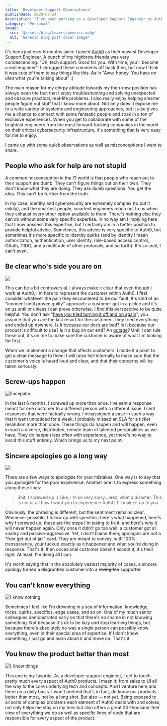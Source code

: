 ```yaml
---
title: 'Developer Support Observations'
publishDate: 2020-05-24
description: "I've been working as a Developer Support Engineer at Auth0 for the past six months. Here're a few things I learned along the way."
category: "Personal"
image:
  src: '@assets/blog/covers/generic.webp'
  alt: 'Generic blog post cover image'
---
```


It's been just over 6 months since I joined [Auth0](https://auth0.com/) as their newest Developer Support Engineer. A bunch of my highbrow friends was very condescending. "Oh, tech support. Good for you. With time, you'll become a real engineer". I shrugged these comments off back then, but now I think it was cute of them to say things like this. As in "Aww, honey. You have _no idea_ what you're talking about" :)

The main reason for my chirpy attitude towards my then-new position has always been the fact that I enjoy troubleshooting and solving unexpected and obscure practical, real-life problems. I also really enjoy helping smarter people figure out stuff that I know more about. Not only does it expose me to a wide variety of systems and engineering approaches, but it also gives me a chance to connect with some fantastic people and soak in a ton of exclusive experiences. When you get to collaborate with some of the brightest engineers from the most forward-looking companies in the world on their critical cybersecurity infrastructure, it's something that is very easy for me to enjoy.

I came up with some quick observations as well as misconceptions I want to share.

## People who ask for help are not stupid

A common misconception in the IT world is that people who reach out to their support are dumb. They can't figure things out on their own. They don't know what they are doing. They ask dumb questions. You get the idea. This can't be further from the truth.

In my case, identity and cybersecurity are extremely complex (to put it mildly), and the smartest people, smartest engineers reach out to us when they exhaust every other option available to them. There's nothing else they can do without some very specific expertise. In no way am I implying here that I now possess this expertise, but I certainly am in a better position to provide helpful advice. Sometimes, this advice is very specific to Auth0, but sometimes it's more specific to identity quirks (and by identity I mean authorization, authentication, user identity, role-based access control, OAuth, OIDC, and a multitude of other protocols, and so forth). It's so cool, I can't even.

## Be clear who's side you are on

![](assets/blog/posts/developer-support-observations/6d9b9853539df0982537138d4368881efca0c36e-480x270.gif)

This can be a bit controversial. I always make it clear that even though I work at Auth0, I'm here to represent the customer within Auth0. I first consider whatever the pain they encountered to be our fault. It's kind of an "innocent until proven guilty" approach: a customer got in a pickle and it's on us until or unless I can prove otherwise. I find this perspective to be quite helpful. You don't ask "[have you tried turning it off and on again](https://www.youtube.com/watch?v=nn2FB1P_Mn8&feature=emb_title)", you assume that you are the last resort for the customer. They tried everything and ended up nowhere. Is it because our [docs](https://auth0.com/docs) are bad? Is it because our product is difficult to use? Is it a bug on our end? An [outage](https://status.auth0.com/)? Until I can rule these out, it's on me to make sure the customer is aware of what I'm looking for first.

When we implement a change that affects customers, I made it a point to get a clear message to them: I will raise hell internally to make sure that the customer's voice is heard loud and clear, and that their concerns will be taken seriously.

## Screw-ups happen

![Facepalm](assets/blog/posts/developer-support-observations/140b5fc3379513d9b6e3f76f2c77281eadbaefd2-602x482.jpg)

In the last 6 months, I screwed up more than once. I've sent a response meant for one customer to a different person with a different issue. I sent responses that were factually wrong. I misassigned a case in such a way that it went unnoticed for a week. I probably missed an SLA for a ticket resolution more than once. These things do happen and will happen, even in such a diverse, distributed, remote team of talented personalities as we have. They do happen less often with experience, yet there's no way to avoid this stuff entirely. Which brings us to my next point.

## Sincere apologies go a long way

![](assets/blog/posts/developer-support-observations/d342583e26063e1cb851f72e004accfd8d0cccd3-354x480.gif)

There are a few ways to apologize for your mistakes. One way is to say that you apologize for the poor experience. Another one is to express something along these lines:

> Shit, I screwed up :( Like, I'm so very sorry. Jeez, what a disaster. This is not at all how I want you to experience Auth0. I'll make it up to you.

Obviously, the phrasing is different, but the sentiment remains clear. Whenever possible, I follow up with specifics: here's what happened, here's why I screwed up, these are the steps I'm taking to fix it, and here's why it will never happen again. Only once it didn't go too well: a customer got all snarky and passive-aggressive. Yet, I don't blame them; apologies are not a "free get out of jail" card. They are meant to convey, with 100% transparency, your fuckup exactly as it happened and what you're doing in response. That's it. If an occasional customer doesn't accept it, it's their right. At least, I'm doing all I can.

It's worth saying that in the absolutely vastest majority of cases, a sincere apology turned a disgruntled customer into a ~~raving fan~~ supporter.

## You can't know everything

![I know nothing](assets/blog/posts/developer-support-observations/cebbce2d501ca0be67dc91c8571ef87f67052d86-576x342.jpg)

Sometimes I feel like I'm drowning in a sea of information, knowledge, tricks, quirks, specifics, edge cases, and so on. One of my much senior colleagues demonstrated early on that there's no shame in not knowing something. Not because it's ok to be lazy and stop learning things, but because there's absolutely no way a single person can possibly know everything, even in their special area of expertise. If I don't know something, I just go and learn about it and move on. That's it.

## You know the product better than most

![I Know things](assets/blog/posts/developer-support-observations/27e3fe404ee76f485364a7c4689900e3cbf538c2-650x360.jpg)

This one is my favorite. As a developer support engineer, I get to touch pretty much every aspect of Auth0 products. I mean it: from sales to UI all the way to the core underlying tech and concepts. And I venture here and there on a daily basis. I won't pretend that I, in fact, do know our products better than most, not by a long shot. But also — not _yet_. Being exposed to all sorts of complex problems each element of Auth0 deals with and solves, not only helps me stay on my toes but also offers a great 30-thousand-feet view of everything we do as well as specific lines of code that are responsible for every aspect of the product.
